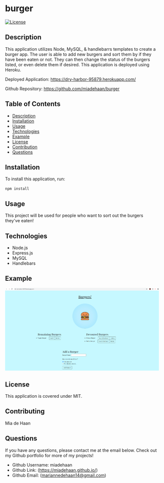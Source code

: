 # burger

[![License](https://img.shields.io/badge/License-MIT-blue.svg)](https://opensource.org/licenses/MIT)


## Description 
This application utilizes Node, MySQL, & handlebarrs templates to create a burger app. The user is able to add new burgers and sort them by if they have been eaten or not. They can then change the status of the burgers listed, or even delete them if desired. This application is deployed using Heroku.

Deployed Application: https://dry-harbor-95879.herokuapp.com/

Github Repository: https://github.com/miadehaan/burger

## Table of Contents
- [Description](#Description)
- [Installation](#Installation)
- [Usage](#Usage)
- [Technologies](#Technologies)
- [Example](#Example)
- [License](#License)
- [Contribution](#Contribution)
- [Questions](#Questions)


## Installation
To install this application, run:

`npm install` 
    
## Usage
This project will be used for people who want to sort out the burgers they've eaten!

## Technologies
- Node.js
- Express.js
- MySQL
- Handlebars

## Example

![Webpage](.\public\assets\images\appExample.PNG)

    
## License
This application is covered under MIT.
    
## Contributing
Mia de Haan
    
## Questions
If you have any questions, please contact me at the email below. Check out my Github portfolio for more of my projects!

- Github Username: miadehaan
- Github Link: (https://miadehaan.github.io/)
- Github Email: (mariannedehaan14@gmail.com)

